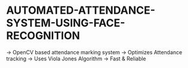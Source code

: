 # AUTOMATED-ATTENDANCE-SYSTEM-USING-FACE-RECOGNITION
-> OpenCV based attendance marking system
-> Optimizes Attendance tracking
-> Uses Viola Jones Algorithm
-> Fast & Reliable
